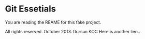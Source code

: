 # Git Essetials

You are reading the REAME for this fake project.


All rights reserved. October 2013. Dursun KOC
Here is another lien..
